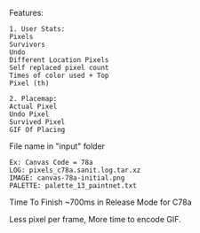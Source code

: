 Features:
```
1. User Stats:
Pixels
Survivors
Undo
Different Location Pixels
Self replaced pixel count
Times of color used + Top
Pixel (th)

2. Placemap:
Actual Pixel
Undo Pixel
Survived Pixel
GIF Of Placing
```

File name in "input" folder
```
Ex: Canvas Code = 78a
LOG: pixels_c78a.sanit.log.tar.xz
IMAGE: canvas-78a-initial.png
PALETTE: palette_13_paintnet.txt
```

Time To Finish ~700ms in Release Mode for C78a

Less pixel per frame, More time to encode GIF.

